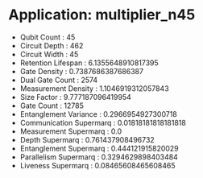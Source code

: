 # Application: multiplier_n45
- Qubit Count : 45
- Circuit Depth : 462
- Circuit Width : 45
- Retention Lifespan : 6.1355648910817395
- Gate Density : 0.7387686387686387
- Dual Gate Count : 2574
- Measurement Density : 1.1046919312057843
- Size Factor : 9.777187096419954
- Gate Count : 12785
- Entanglement Variance : 0.2966954927300718
- Communication Supermarq : 0.01818181818181818
- Measurement Supermarq : 0.0
- Depth Supermarq : 0.761437908496732
- Entanglement Supermarq : 0.444121915820029
- Parallelism Supermarq : 0.3294629898403484
- Liveness Supermarq : 0.08465608465608465
